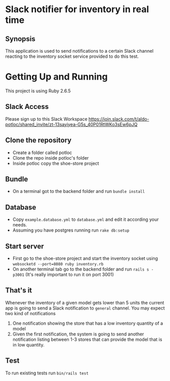 # Slack notifier for inventory in real time

## Synopsis
This application is used to send notifications to a certain Slack channel reacting to the inventory socket service provided to do this test.

# Getting Up and Running
This project is using Ruby 2.6.5
## Slack Access

Please sign up to this Slack Workspace https://join.slack.com/t/aldo-potloc/shared_invite/zt-13sayiyea-G5s_40P01RtWKo3sEw6pJQ

## Clone the repository
- Create a folder called potloc
- Clone the repo inside potloc's folder 
- Inside potloc copy the shoe-store project

## Bundle
- On a terminal got to the backend folder and run `bundle install`

## Database
- Copy `example.database.yml` to `database.yml` and edit it according your needs.
- Assuming you have postgres running run `rake db:setup`

## Start server
- First go to the shoe-store project and start the inventory socket using `websocketd --port=8080 ruby inventory.rb`
- On another terminal tab go to the backend folder and run `rails s -p3001` (It's really important to run it on port 3001)

## That's it
Whenever the inventory of a given model gets lower than 5 units the current app is going to send a Slack notification to `general` channel.
You may expect two kind of notifications
1. One notification showing the store that has a low inventory quantity of a model
2. Given the first notification, the system is going to send another notification listing between 1-3 stores that can provide the model that is in low quantity.

## Test
To run existing tests run `bin/rails test`